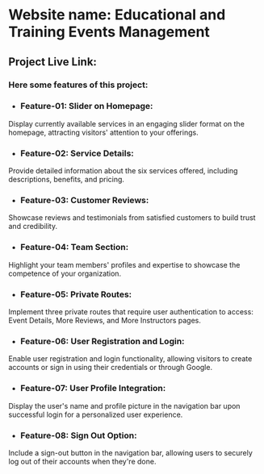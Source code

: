 # Website name: Educational and Training Events Management
## Project Live Link: 
### Here some features of this project:
* ### Feature-01: Slider on Homepage:
 Display currently available services in an engaging slider format on the homepage, attracting visitors' attention to your offerings.
* ### Feature-02: Service Details:
 Provide detailed information about the six services offered, including descriptions, benefits, and pricing.
* ### Feature-03: Customer Reviews:
 Showcase reviews and testimonials from satisfied customers to build trust and credibility.
* ### Feature-04: Team Section:
 Highlight your team members' profiles and expertise to showcase the competence of your organization.
* ### Feature-05: Private Routes:
Implement three private routes that require user authentication to access: Event Details, More Reviews, and More Instructors pages.
* ### Feature-06: User Registration and Login:
Enable user registration and login functionality, allowing visitors to create accounts or sign in using their credentials or through Google.
* ### Feature-07: User Profile Integration:
Display the user's name and profile picture in the navigation bar upon successful login for a personalized user experience.
* ### Feature-08: Sign Out Option:
 Include a sign-out button in the navigation bar, allowing users to securely log out of their accounts when they're done.
